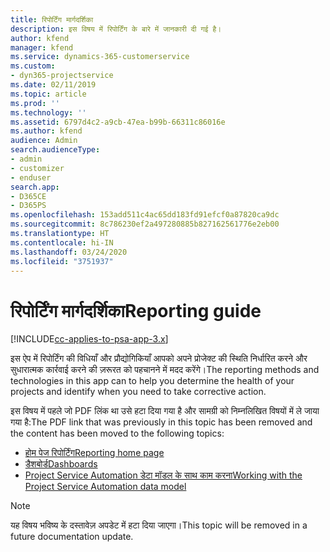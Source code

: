 ```yaml
---
title: रिपोर्टिंग मार्गदर्शिका
description: इस विषय में रिपोर्टिंग के बारे में जानकारी दी गई है।
author: kfend
manager: kfend
ms.service: dynamics-365-customerservice
ms.custom:
- dyn365-projectservice
ms.date: 02/11/2019
ms.topic: article
ms.prod: ''
ms.technology: ''
ms.assetid: 6797d4c2-a9cb-47ea-b99b-66311c86016e
ms.author: kfend
audience: Admin
search.audienceType:
- admin
- customizer
- enduser
search.app:
- D365CE
- D365PS
ms.openlocfilehash: 153add511c4ac65dd183fd91efcf0a87820ca9dc
ms.sourcegitcommit: 8c786230ef2a497280885b827162561776e2eb00
ms.translationtype: HT
ms.contentlocale: hi-IN
ms.lasthandoff: 03/24/2020
ms.locfileid: "3751937"
---
```

# <a name="reporting-guide"></a><span data-ttu-id="6f1e1-103">रिपोर्टिंग मार्गदर्शिका</span><span class="sxs-lookup"><span data-stu-id="6f1e1-103">Reporting guide</span></span>

[!INCLUDE[cc-applies-to-psa-app-3.x](../../includes/cc-applies-to-psa-app-3x.md)]

<span data-ttu-id="6f1e1-104">इस ऐप में रिपोर्टिंग की विधियाँ और प्रौद्योगिकियाँ आपको अपने प्रोजेक्ट की स्थिति निर्धारित करने और सुधारात्मक कार्रवाई करने की ज़रूरत को पहचानने में मदद करेंगे।</span><span class="sxs-lookup"><span data-stu-id="6f1e1-104">The reporting methods and technologies in this app can to help you determine the health of your projects and identify when you need to take corrective action.</span></span> 

<span data-ttu-id="6f1e1-105">इस विषय में पहले जो PDF लिंक था उसे हटा दिया गया है और सामग्री को निम्नलिखित विषयों में ले जाया गया है:</span><span class="sxs-lookup"><span data-stu-id="6f1e1-105">The PDF link that was previously in this topic has been removed and the content has been moved to the following topics:</span></span>

- [<span data-ttu-id="6f1e1-106">होम पेज रिपोर्टिंग</span><span class="sxs-lookup"><span data-stu-id="6f1e1-106">Reporting home page</span></span>](../reports-reporting-dynamics-365-project-service.md)
- [<span data-ttu-id="6f1e1-107">डैशबोर्ड</span><span class="sxs-lookup"><span data-stu-id="6f1e1-107">Dashboards</span></span>](../reports-dashboards.md)
- [<span data-ttu-id="6f1e1-108">Project Service Automation डेटा मॉडल के साथ काम करना</span><span class="sxs-lookup"><span data-stu-id="6f1e1-108">Working with the Project Service Automation data model</span></span>](../reports-working-project-service-data-model.md)

> [!NOTE]
> <span data-ttu-id="6f1e1-109">यह विषय भविष्य के दस्तावेज़ अपडेट में हटा दिया जाएगा।</span><span class="sxs-lookup"><span data-stu-id="6f1e1-109">This topic will be removed in a future documentation update.</span></span> 
